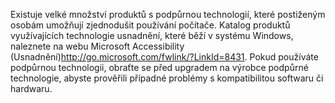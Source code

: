 <Token xmlns:xlink="http://www.w3.org/1999/xlink">Existuje velké množství produktů s podpůrnou technologií, které postiženým osobám umožňují zjednodušit používání počítače. Katalog produktů využívajících technologie usnadnění, které běží v systému Windows, naleznete na <externalLink xmlns="http://ddue.schemas.microsoft.com/authoring/2003/5"><linkText>webu Microsoft Accessibility (Usnadnění)</linkText><linkUri>http://go.microsoft.com/fwlink/?LinkId=8431</linkUri></externalLink>. Pokud používáte podpůrnou technologii, obraťte se před upgradem na výrobce podpůrné technologie, abyste prověřili případné problémy s kompatibilitou softwaru či hardwaru.</Token>

<!--HONumber=May16_HO1-->


